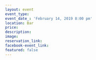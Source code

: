 ```yaml
---
layout: event
event_type:
event_date_: 'February 14, 2019 8:00 pm'
location: Bar
price:
description:
image:
reservation_link:
facebook-event_link:
featured: false
---
```


